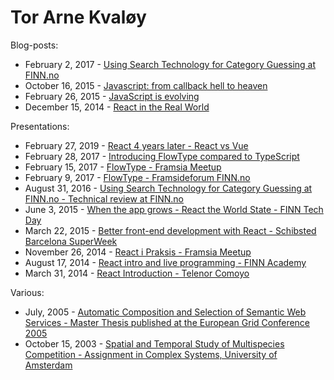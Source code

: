 # Tor Arne Kvaløy

Blog-posts:
* February 2, 2017 - [Using Search Technology for Category Guessing at FINN.no](http://tech.finn.no/2017/02/02/category-guessing/)
* October 16, 2015 - [Javascript: from callback hell to heaven](http://tech.finn.no/2015/10/16/javascript-from-callback-hell-to-heaven/)
* February 26, 2015 - [JavaScript is evolving](http://tech.finn.no/2015/02/26/javascript-is-evolving/)
* December 15, 2014 - [React in the Real World](http://tech.finn.no/2014/12/15/react-in-the-real-world/)

Presentations:
* February 27, 2019 - [React 4 years later - React vs Vue](presentations/React-4-years-later_React-vs-Vue_Finn-Academy.pdf)
* February 28, 2017 - [Introducing FlowType compared to TypeScript](presentations/Introducing-FlowType_SchibstedTechLunch.pdf)
* February 15, 2017 - [FlowType - Framsia Meetup](presentations/FlowType_Framsia-Meetup.pdf)
* February 9, 2017 - [FlowType - Framsideforum FINN.no](presentations/FlowType_Framsia-Meetup.pdf)
* August 31, 2016 - [Using Search Technology for Category Guessing at FINN.no - Technical review at FINN.no](presentations/Kategorigjetting_Technical_review_FINN.no.pdf)
* June 3, 2015 - [When the app grows - React the World State - FINN Tech Day](presentations/When_the_app_grows_React_the_World_State-LightningTalk_FINN_tech_day.pdf)
* March 22, 2015 - [Better front-end development with React - Schibsted Barcelona SuperWeek](presentations/Better_front-end_development_with_React_part_1-SchibstedSuperweek.pdf)
* November 26, 2014 - [React i Praksis - Framsia Meetup](presentations/React-i-praksis_Framsia-Meetup.no.pdf)
* August 17, 2014 - [React intro and live programming - FINN Academy](presentations/React-introduction_FINN.no-Academy.pdf) 
* March 31, 2014 - [React Introduction - Telenor Comoyo](presentations/React-Introduction_Telenor-Comoyo.pdf)

Various:
* July, 2005 - [Automatic Composition and Selection of Semantic Web Services - Master Thesis published at the European Grid Conference 2005](various/kvaloy2005.pdf)
* October 15, 2003 - [Spatial and Temporal Study of Multispecies Competition - Assignment in Complex Systems, University of Amsterdam](various/SpatialTemporalStudyOfMultispeciesCompetition.pdf)
